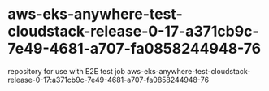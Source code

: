 # aws-eks-anywhere-test-cloudstack-release-0-17-a371cb9c-7e49-4681-a707-fa0858244948-76
repository for use with E2E test job aws-eks-anywhere-test-cloudstack-release-0-17:a371cb9c-7e49-4681-a707-fa0858244948-76
